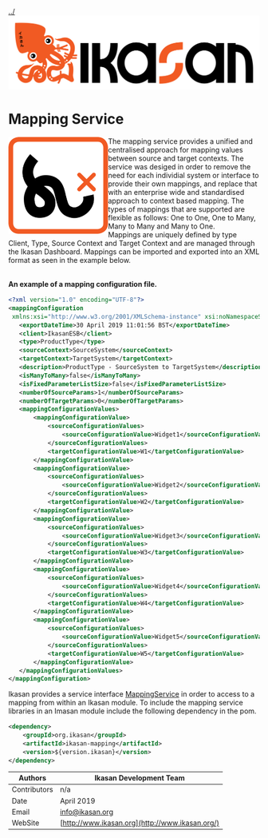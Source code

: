 [../](../../Readme.md)
![Problem Domain](../developer/docs/quickstart-images/Ikasan-title-transparent.png)
# Mapping Service
<img src="../developer/docs/quickstart-images/mapping.gif" width="200px" align="left">
The mapping service provides a unified and centralised approach for mapping values between source and target contexts. The service was desiged in order to 
remove the need for each individial system or interface to provide their own mappings, and replace that with an enterprise wide and standardised approach to
context based mapping. The types of mappings that are supported are flexible as follows: One to One, One to Many, Many to Many and Many to One.<br/>
Mappings are uniquely defined by type Client, Type, Source Context and Target Context and are managed through the Ikasan Dashboard. Mappings
can be imported and exported into an XML format as seen in the example below. 
<br/>
<br/>

**An example of a mapping configuration file.**

 ```xml
<?xml version="1.0" encoding="UTF-8"?>
<mappingConfiguration
  xmlns:xsi="http://www.w3.org/2001/XMLSchema-instance" xsi:noNamespaceSchemaLocation="200">
    <exportDateTime>30 April 2019 11:01:56 BST</exportDateTime>
    <client>IkasanESB</client>
    <type>ProductType</type>
    <sourceContext>SourceSystem</sourceContext>
    <targetContext>TargetSystem</targetContext>
    <description>ProductType - SourceSystem to TargetSystem</description>
    <isManyToMany>false</isManyToMany>
    <isFixedParameterListSize>false</isFixedParameterListSize>
    <numberOfSourceParams>1</numberOfSourceParams>
    <numberOfTargetParams>0</numberOfTargetParams>
    <mappingConfigurationValues>
        <mappingConfigurationValue>
            <sourceConfigurationValues>
                <sourceConfigurationValue>Widget1</sourceConfigurationValue>
            </sourceConfigurationValues>
            <targetConfigurationValue>W1</targetConfigurationValue>
        </mappingConfigurationValue>
        <mappingConfigurationValue>
            <sourceConfigurationValues>
                <sourceConfigurationValue>Widget2</sourceConfigurationValue>
            </sourceConfigurationValues>
            <targetConfigurationValue>W2</targetConfigurationValue>
        </mappingConfigurationValue>
        <mappingConfigurationValue>
            <sourceConfigurationValues>
                <sourceConfigurationValue>Widget3</sourceConfigurationValue>
            </sourceConfigurationValues>
            <targetConfigurationValue>W3</targetConfigurationValue>
        </mappingConfigurationValue>
        <mappingConfigurationValue>
            <sourceConfigurationValues>
                <sourceConfigurationValue>Widget4</sourceConfigurationValue>
            </sourceConfigurationValues>
            <targetConfigurationValue>W4</targetConfigurationValue>
        </mappingConfigurationValue>
        <mappingConfigurationValue>
            <sourceConfigurationValues>
                <sourceConfigurationValue>Widget5</sourceConfigurationValue>
            </sourceConfigurationValues>
            <targetConfigurationValue>W5</targetConfigurationValue>
        </mappingConfigurationValue>
    </mappingConfigurationValues>
</mappingConfiguration>
```

Ikasan provides a service interface [MappingService](ikasaneip/spec/service/mapping/src/main/java/org/ikasan/spec/mapping/MappingService.java) in order to access
to a mapping from within an Ikasan module. To include the mapping service libraries in an Imasan module include the following dependency in the pom.

```xml
<dependency>
    <groupId>org.ikasan</groupId>
    <artifactId>ikasan-mapping</artifactId>
    <version>${version.ikasan}</version>
</dependency>
```

| Authors | Ikasan Development Team |
| --- | --- |
| Contributors | n/a |
| Date | April 2019 |
| Email | info@ikasan.org |
| WebSite | [http://www.ikasan.org](http://www.ikasan.org/) |